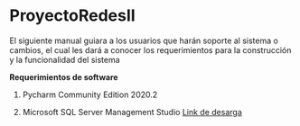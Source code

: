 # ProyectoRedesII
El siguiente manual guiara a los usuarios que harán soporte al sistema o cambios, el cual les dará a
conocer los requerimientos  para la construcción y la funcionalidad del sistema

**Requerimientos de software**

  1. Pycharm Community Edition 2020.2
    
  2. Microsoft SQL Server Management Studio
    [Link de desarga](https://docs.microsoft.com/en-us/sql/ssms/download-sql-server-management-studio-ssms?view=sql-server-ver15)

